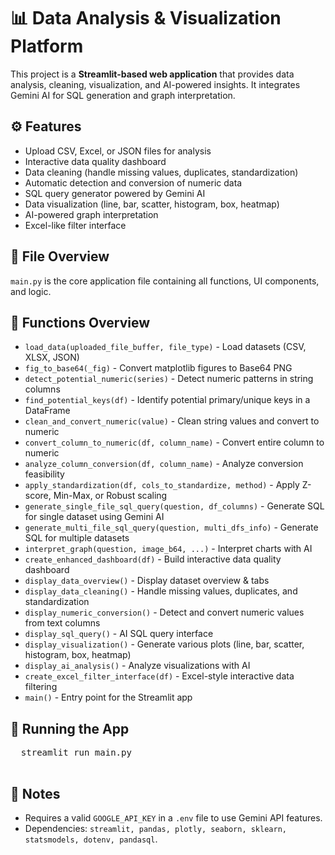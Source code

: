 <!DOCTYPE html>
<html lang="en">
<head>
  <meta charset="UTF-8">
  <title>README - Data Analysis & Visualization Platform</title>
</head>
<body>
  <h1>📊 Data Analysis & Visualization Platform</h1>
  <p>This project is a <strong>Streamlit-based web application</strong> that provides data analysis, cleaning, visualization, and AI-powered insights. It integrates Gemini AI for SQL generation and graph interpretation.</p>

  <h2>⚙️ Features</h2>
  <ul>
    <li>Upload CSV, Excel, or JSON files for analysis</li>
    <li>Interactive data quality dashboard</li>
    <li>Data cleaning (handle missing values, duplicates, standardization)</li>
    <li>Automatic detection and conversion of numeric data</li>
    <li>SQL query generator powered by Gemini AI</li>
    <li>Data visualization (line, bar, scatter, histogram, box, heatmap)</li>
    <li>AI-powered graph interpretation</li>
    <li>Excel-like filter interface</li>
  </ul>

  <h2>📂 File Overview</h2>
  <p><code>main.py</code> is the core application file containing all functions, UI components, and logic.</p>

  <h2>📝 Functions Overview</h2>
  <ul>
    <li><code>load_data(uploaded_file_buffer, file_type)</code> - Load datasets (CSV, XLSX, JSON)</li>
    <li><code>fig_to_base64(_fig)</code> - Convert matplotlib figures to Base64 PNG</li>
    <li><code>detect_potential_numeric(series)</code> - Detect numeric patterns in string columns</li>
    <li><code>find_potential_keys(df)</code> - Identify potential primary/unique keys in a DataFrame</li>
    <li><code>clean_and_convert_numeric(value)</code> - Clean string values and convert to numeric</li>
    <li><code>convert_column_to_numeric(df, column_name)</code> - Convert entire column to numeric</li>
    <li><code>analyze_column_conversion(df, column_name)</code> - Analyze conversion feasibility</li>
    <li><code>apply_standardization(df, cols_to_standardize, method)</code> - Apply Z-score, Min-Max, or Robust scaling</li>
    <li><code>generate_single_file_sql_query(question, df_columns)</code> - Generate SQL for single dataset using Gemini AI</li>
    <li><code>generate_multi_file_sql_query(question, multi_dfs_info)</code> - Generate SQL for multiple datasets</li>
    <li><code>interpret_graph(question, image_b64, ...)</code> - Interpret charts with AI</li>
    <li><code>create_enhanced_dashboard(df)</code> - Build interactive data quality dashboard</li>
    <li><code>display_data_overview()</code> - Display dataset overview & tabs</li>
    <li><code>display_data_cleaning()</code> - Handle missing values, duplicates, and standardization</li>
    <li><code>display_numeric_conversion()</code> - Detect and convert numeric values from text columns</li>
    <li><code>display_sql_query()</code> - AI SQL query interface</li>
    <li><code>display_visualization()</code> - Generate various plots (line, bar, scatter, histogram, box, heatmap)</li>
    <li><code>display_ai_analysis()</code> - Analyze visualizations with AI</li>
    <li><code>create_excel_filter_interface(df)</code> - Excel-style interactive data filtering</li>
    <li><code>main()</code> - Entry point for the Streamlit app</li>
  </ul>

  <h2>🚀 Running the App</h2>
  <pre>
  streamlit run main.py
  </pre>

  <h2>📌 Notes</h2>
  <ul>
    <li>Requires a valid <code>GOOGLE_API_KEY</code> in a <code>.env</code> file to use Gemini API features.</li>
    <li>Dependencies: <code>streamlit, pandas, plotly, seaborn, sklearn, statsmodels, dotenv, pandasql</code>.</li>
  </ul>
</body>
</html>
